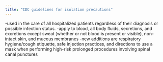 ```yaml
---
title: "CDC guidelines for isolation precautions"
---
```

-used in the care of all hospitalized patients regardless of their diagnosis or possible infection status. 
-apply to blood, all body fluids, secretions, and excretions except sweat (whether or not blood is present or visible), non-intact skin, and mucous membranes
-new additions are respiratory hygiene/cough etiquette, safe injection practices, and directions to use a mask when performing high-risk prolonged procedures involving spinal canal punctures

